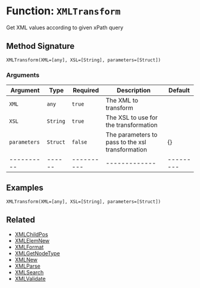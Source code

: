 [comment]: # (Note: This documentation is generated dynamically in the build process.  To modify the contents, change the javadoc on the _invoke method of the BIF class)

# Function: `XMLTransform`

Get XML values according to given xPath query

## Method Signature
```
XMLTransform(XML=[any], XSL=[String], parameters=[Struct])
```
### Arguments

| Argument | Type | Required | Description | Default |
|----------|------|----------|-------------|---------|
| `XML` | `any` | `true` | The XML to transform | |
| `XSL` | `String` | `true` | The XSL to use for the transformation | |
| `parameters` | `Struct` | `false` | The parameters to pass to the xsl transformation | {}|
|----------|------|----------|-------------|---------|



## Examples

```
XMLTransform(XML=[any], XSL=[String], parameters=[Struct])
```

## Related
  * [XMLChildPos](XMLChildPos.md)
  * [XMLElemNew](XMLElemNew.md)
  * [XMLFormat](XMLFormat.md)
  * [XMLGetNodeType](XMLGetNodeType.md)
  * [XMLNew](XMLNew.md)
  * [XMLParse](XMLParse.md)
  * [XMLSearch](XMLSearch.md)
  * [XMLValidate](XMLValidate.md)
